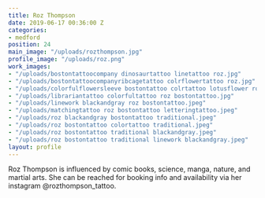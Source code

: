 ```yaml
---
title: Roz Thompson
date: 2019-06-17 00:36:00 Z
categories:
- medford
position: 24
main_image: "/uploads/rozthompson.jpg"
profile_image: "/uploads/roz.png"
work_images:
- "/uploads/bostontattoocompany dinosaurtattoo linetattoo roz.jpg"
- "/uploads/bostontattoocompanyribcagetattoo colrflowertattoo roz.jpg"
- "/uploads/colorfulflowersleeve bostontattoo colrtattoo lotusflower roz.jpg"
- "/uploads/librariantattoo colorfultattoo roz bostontattoo.jpg"
- "/uploads/linework blackandgray roz bostontattoo.jpeg"
- "/uploads/matchingtattoo roz bostontattoo letteringtattoo.jpeg"
- "/uploads/roz blackandgray bostontattoo traditional.jpeg"
- "/uploads/roz bostontattoo colortattoo traditional.jpeg"
- "/uploads/roz bostontattoo traditional blackandgray.jpeg"
- "/uploads/roz bostontattoo traditional linework blackandgray.jpeg"
layout: profile
---
```


Roz Thompson is influenced by comic books, science, manga, nature, and martial arts. She can be reached for booking info and availability via her instagram @rozthompson_tattoo.